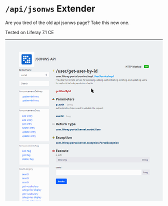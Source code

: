 # `/api/jsonws` Extender

Are you tired of the old api jsonws page? Take this new one.

Tested on Liferay 7.1 CE

![Old to new](/doc/new.gif)




